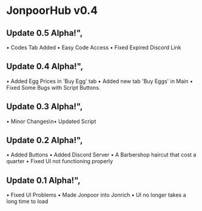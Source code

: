 # JonpoorHub v0.4


## Update 0.5 Alpha!",
• Codes Tab Added
• Easy Code Access
• Fixed Expired Discord Link


## Update 0.4 Alpha!",
• Added Egg Prices in 'Buy Egg' tab
• Added new tab 'Buy Eggs' in Main
• Fixed Some Bugs with Script Buttons.



## Update 0.3 Alpha!",
• Minor Changes\n• Updated Script



## Update 0.2 Alpha!",
• Added Buttons
• Added Discord Server
• A Barbershop haircut that cost a quarter
• Fixed UI not functioning properly



## Update 0.1 Alpha!",
• Fixed UI Problems
• Made Jonpoor into Jonrich
• UI no longer takes a long time to load

